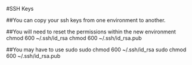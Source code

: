 
#SSH Keys

##You can copy your ssh keys from one environment to another.



##You will need to reset the permissions within the new environment
    chmod 600 ~/.ssh/id_rsa
    chmod 600 ~/.ssh/id_rsa.pub

##You may have to use sudo
    sudo chmod 600 ~/.ssh/id_rsa
    sudo chmod 600 ~/.ssh/id_rsa.pub

